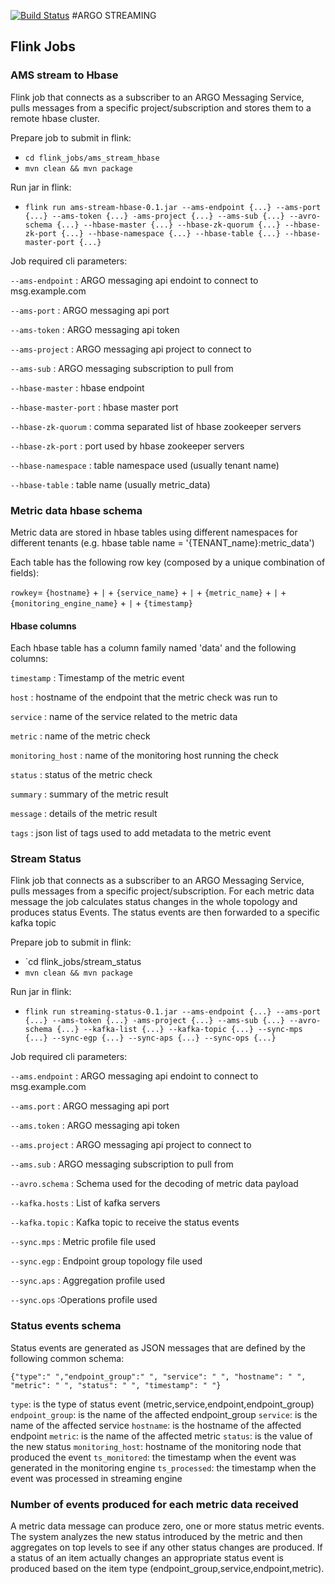 [![Build Status](https://travis-ci.org/ARGOeu/argo-streaming.svg?branch=devel)](https://travis-ci.org/ARGOeu/argo-streaming)
#ARGO STREAMING

## Flink Jobs

### AMS stream to Hbase

Flink job that connects as a subscriber to an ARGO Messaging Service, pulls messages from a specific project/subscription and stores them to a remote hbase cluster.

Prepare job to submit in flink:

- `cd flink_jobs/ams_stream_hbase`
- `mvn clean && mvn package`


Run jar in flink:

- `flink run ams-stream-hbase-0.1.jar --ams-endpoint {...} --ams-port {...} --ams-token {...} -ams-project {...} --ams-sub {...} --avro-schema {...} --hbase-master {...} --hbase-zk-quorum {...} --hbase-zk-port {...} --hbase-namespace {...} --hbase-table {...} --hbase-master-port {...}`

Job required cli parameters:

`--ams-endpoint`      : ARGO messaging api endoint to connect to msg.example.com

`--ams-port`          : ARGO messaging api port

`--ams-token`         : ARGO messaging api token

`--ams-project`       : ARGO messaging api project to connect to

`--ams-sub`           : ARGO messaging subscription to pull from

`--hbase-master`      : hbase endpoint

`--hbase-master-port` : hbase master port

`--hbase-zk-quorum`   : comma separated list of hbase zookeeper servers

`--hbase-zk-port`     : port used by hbase zookeeper servers

`--hbase-namespace`   : table namespace used (usually tenant name)

`--hbase-table`       : table name (usually metric_data)

### Metric data hbase schema

Metric data are stored in hbase tables using different namespaces for different tenants (e.g. hbase table name = '{TENANT_name}:metric_data')

Each table has the following row key (composed by a unique combination of fields):

`rowkey`= `{hostname}` + `|` + `{service_name}` + `|` + `{metric_name}` + `|` + `{monitoring_engine_name}` + `|` + `{timestamp}`

#### Hbase columns

Each hbase table has a column family named 'data' and the following columns:

`timestamp`         : Timestamp of the metric event

`host`              : hostname of the endpoint that the metric check was run to

`service`           : name of the service related to the metric data

`metric`            : name of the metric check

`monitoring_host`   : name of the monitoring host running the check

`status`            : status of the metric check

`summary`           : summary of the metric result

`message`           : details of the metric result

`tags`              : json list of tags used to add metadata to the metric event

### Stream Status

Flink job that connects as a subscriber to an ARGO Messaging Service, pulls messages from a specific project/subscription.
For each metric data message the job calculates status changes in the whole topology and produces status Events.
The status events are then forwarded to a specific kafka topic

Prepare job to submit in flink:

- `cd flink_jobs/stream_status
- `mvn clean && mvn package`


Run jar in flink:

- `flink run streaming-status-0.1.jar --ams-endpoint {...} --ams-port {...} --ams-token {...} -ams-project {...} --ams-sub {...} --avro-schema {...} --kafka-list {...} --kafka-topic {...} --sync-mps {...} --sync-egp {...} --sync-aps {...} --sync-ops {...}`

Job required cli parameters:

`--ams.endpoint`      : ARGO messaging api endoint to connect to msg.example.com

`--ams.port`          : ARGO messaging api port

`--ams.token`         : ARGO messaging api token

`--ams.project`       : ARGO messaging api project to connect to

`--ams.sub`           : ARGO messaging subscription to pull from

`--avro.schema`       : Schema used for the decoding of metric data payload

`--kafka.hosts`        : List of kafka servers

`--kafka.topic`       : Kafka topic to receive the status events

`--sync.mps`          : Metric profile file used

`--sync.egp`          : Endpoint group topology file used

`--sync.aps`          : Aggregation profile used

`--sync.ops`           :Operations profile used

### Status events schema

Status events are generated as JSON messages that are defined by the following common schema:
```
{"type":" ","endpoint_group":" ", "service": " ", "hostname": " ", "metric": " ", "status": " ", "timestamp": " "}
```

`type`: is the type of status event (metric,service,endpoint,endpoint_group)
`endpoint_group`: is the name of the  affected endpoint_group
`service`: is the name of the affected service
`hostname`: is the hostname of the affected endpoint
`metric`: is the name of the affected metric
`status`: is the value of the new status
`monitoring_host`: hostname of the monitoring node that produced the event
`ts_monitored`: the timestamp when the event was generated in the monitoring engine
`ts_processed`: the timestamp when the event was processed in streaming engine

### Number of events produced for each metric data received
A metric data message can produce zero, one or more status metric events. The system analyzes the new status introduced by the metric and then aggregates on top levels to see if any other status changes are produced.
If a status of an item actually changes an appropriate status event is produced based on the item type (endpoint_group,service,endpoint,metric).
